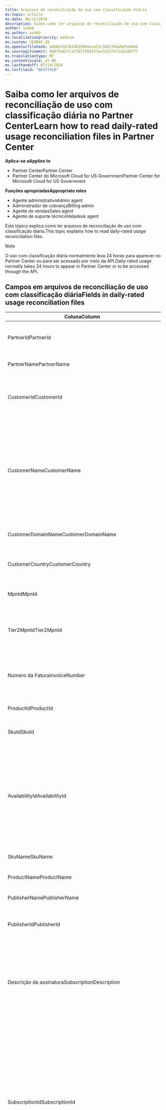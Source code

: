 ```yaml
---
title: Arquivos de reconciliação de uso com classificação diária
ms.topic: article
ms.date: 06/12/2020
description: Saiba como ler arquivos de reconciliação de uso com classificação diária no Partner Center.
author: sodeb
ms.author: sodeb
ms.localizationpriority: medium
ms.custom: SEOMAY.20
ms.openlocfilehash: bdb8e392761d02909ebca21c38d2f04a9dfeb60d
ms.sourcegitcommit: 9d0f5e6cfcaf191f95d153ae3a53fef1ab3d6f77
ms.translationtype: MT
ms.contentlocale: pt-BR
ms.lasthandoff: 07/14/2020
ms.locfileid: "86377410"
---
```

# <a name="learn-how-to-read-daily-rated-usage-reconciliation-files-in-partner-center"></a><span data-ttu-id="d9639-103">Saiba como ler arquivos de reconciliação de uso com classificação diária no Partner Center</span><span class="sxs-lookup"><span data-stu-id="d9639-103">Learn how to read daily-rated usage reconciliation files in Partner Center</span></span>

<span data-ttu-id="d9639-104">**Aplica-se a**</span><span class="sxs-lookup"><span data-stu-id="d9639-104">**Applies to**</span></span>

- <span data-ttu-id="d9639-105">Partner Center</span><span class="sxs-lookup"><span data-stu-id="d9639-105">Partner Center</span></span>
- <span data-ttu-id="d9639-106">Partner Center do Microsoft Cloud for US Government</span><span class="sxs-lookup"><span data-stu-id="d9639-106">Partner Center for Microsoft Cloud for US Government</span></span>

<span data-ttu-id="d9639-107">**Funções apropriadas**</span><span class="sxs-lookup"><span data-stu-id="d9639-107">**Appropriate roles**</span></span>

- <span data-ttu-id="d9639-108">Agente administrativo</span><span class="sxs-lookup"><span data-stu-id="d9639-108">Admin agent</span></span>
- <span data-ttu-id="d9639-109">Administrador de cobrança</span><span class="sxs-lookup"><span data-stu-id="d9639-109">Billing admin</span></span>
- <span data-ttu-id="d9639-110">Agente de vendas</span><span class="sxs-lookup"><span data-stu-id="d9639-110">Sales agent</span></span>
- <span data-ttu-id="d9639-111">Agente de suporte técnico</span><span class="sxs-lookup"><span data-stu-id="d9639-111">Helpdesk agent</span></span>

<span data-ttu-id="d9639-112">Este tópico explica como ler arquivos de reconciliação de uso com classificação diária.</span><span class="sxs-lookup"><span data-stu-id="d9639-112">This topic explains how to read daily-rated usage reconciliation files.</span></span>

>[!NOTE]
><span data-ttu-id="d9639-113">O uso com classificação diária normalmente leva 24 horas para aparecer no Partner Center ou para ser acessado por meio da API.</span><span class="sxs-lookup"><span data-stu-id="d9639-113">Daily-rated usage normally takes 24 hours to appear in Partner Center or to be accessed through the API.</span></span>

## <a name="fields-in-daily-rated-usage-reconciliation-files"></a><span data-ttu-id="d9639-114">Campos em arquivos de reconciliação de uso com classificação diária</span><span class="sxs-lookup"><span data-stu-id="d9639-114">Fields in daily-rated usage reconciliation files</span></span>

| <span data-ttu-id="d9639-115">Coluna</span><span class="sxs-lookup"><span data-stu-id="d9639-115">Column</span></span> | <span data-ttu-id="d9639-116">Descrição</span><span class="sxs-lookup"><span data-stu-id="d9639-116">Description</span></span> |
| ------ | ----------- |
| <span data-ttu-id="d9639-117">PartnerId</span><span class="sxs-lookup"><span data-stu-id="d9639-117">PartnerId</span></span> | <span data-ttu-id="d9639-118">Identificador de parceiro no formato GUID.</span><span class="sxs-lookup"><span data-stu-id="d9639-118">Partner identifier in GUID format.</span></span> |
| <span data-ttu-id="d9639-119">PartnerName</span><span class="sxs-lookup"><span data-stu-id="d9639-119">PartnerName</span></span> | <span data-ttu-id="d9639-120">Nome do parceiro.</span><span class="sxs-lookup"><span data-stu-id="d9639-120">Partner name.</span></span> |
| <span data-ttu-id="d9639-121">CustomerId</span><span class="sxs-lookup"><span data-stu-id="d9639-121">CustomerId</span></span> | <span data-ttu-id="d9639-122">Identificador exclusivo da Microsoft para o cliente no formato GUID.</span><span class="sxs-lookup"><span data-stu-id="d9639-122">Unique Microsoft identifier for the customer in GUID format.</span></span> |
| <span data-ttu-id="d9639-123">CustomerName</span><span class="sxs-lookup"><span data-stu-id="d9639-123">CustomerName</span></span> | <span data-ttu-id="d9639-124">Nome da organização do cliente, conforme relatado na Central de parceiros.</span><span class="sxs-lookup"><span data-stu-id="d9639-124">Customer's organization name as reported in Partner Center.</span></span> <span data-ttu-id="d9639-125">*Essa coluna é muito importante para reconciliar a fatura com as informações do sistema.*</span><span class="sxs-lookup"><span data-stu-id="d9639-125">*This column is very important for reconciling the invoice with your system information.*</span></span> |
| <span data-ttu-id="d9639-126">CustomerDomainName</span><span class="sxs-lookup"><span data-stu-id="d9639-126">CustomerDomainName</span></span> | <span data-ttu-id="d9639-127">O nome de domínio do cliente.</span><span class="sxs-lookup"><span data-stu-id="d9639-127">The customer's domain name.</span></span> |
| <span data-ttu-id="d9639-128">CustomerCountry</span><span class="sxs-lookup"><span data-stu-id="d9639-128">CustomerCountry</span></span> | <span data-ttu-id="d9639-129">O país em que o cliente está localizado.</span><span class="sxs-lookup"><span data-stu-id="d9639-129">The country in which the customer is located.</span></span> |
| <span data-ttu-id="d9639-130">MpnId</span><span class="sxs-lookup"><span data-stu-id="d9639-130">MpnId</span></span> | <span data-ttu-id="d9639-131">Identificador de MPN do parceiro CSP.</span><span class="sxs-lookup"><span data-stu-id="d9639-131">MPN identifier of the CSP partner.</span></span> |
| <span data-ttu-id="d9639-132">Tier2MpnId</span><span class="sxs-lookup"><span data-stu-id="d9639-132">Tier2MpnId</span></span> | <span data-ttu-id="d9639-133">Identificador MPN do revendedor do registro para a assinatura.</span><span class="sxs-lookup"><span data-stu-id="d9639-133">MPN identifier of the reseller of record for the subscription.</span></span> |
| <span data-ttu-id="d9639-134">Número da Fatura</span><span class="sxs-lookup"><span data-stu-id="d9639-134">InvoiceNumber</span></span> | <span data-ttu-id="d9639-135">Número da fatura em que a transação especificada é exibida.</span><span class="sxs-lookup"><span data-stu-id="d9639-135">Invoice number where the specified transaction appears.</span></span> |
| <span data-ttu-id="d9639-136">ProductId</span><span class="sxs-lookup"><span data-stu-id="d9639-136">ProductId</span></span> | <span data-ttu-id="d9639-137">O identificador do produto.</span><span class="sxs-lookup"><span data-stu-id="d9639-137">The identifier for the product.</span></span> |
| <span data-ttu-id="d9639-138">SkuId</span><span class="sxs-lookup"><span data-stu-id="d9639-138">SkuId</span></span> | <span data-ttu-id="d9639-139">O identificador de um SKU específico.</span><span class="sxs-lookup"><span data-stu-id="d9639-139">The identifier for a particular SKU.</span></span> |
| <span data-ttu-id="d9639-140">AvailabilityId</span><span class="sxs-lookup"><span data-stu-id="d9639-140">AvailabilityId</span></span> | <span data-ttu-id="d9639-141">O identificador para a disponibilidade de um SKU específico.</span><span class="sxs-lookup"><span data-stu-id="d9639-141">The identifier for a particular SKU's availability.</span></span> <span data-ttu-id="d9639-142">Isso mostra se o SKU está disponível para compra no país, moeda, segmento do setor, etc.</span><span class="sxs-lookup"><span data-stu-id="d9639-142">This shows whether the SKU is available for purchase in the given country, currency, industry segment, etc.</span></span> |
| <span data-ttu-id="d9639-143">SkuName</span><span class="sxs-lookup"><span data-stu-id="d9639-143">SkuName</span></span> | <span data-ttu-id="d9639-144">O título de uma SKU em particular.</span><span class="sxs-lookup"><span data-stu-id="d9639-144">The title for a particular SKU.</span></span> |
| <span data-ttu-id="d9639-145">ProductName</span><span class="sxs-lookup"><span data-stu-id="d9639-145">ProductName</span></span> | <span data-ttu-id="d9639-146">O nome do produto.</span><span class="sxs-lookup"><span data-stu-id="d9639-146">The name of the product.</span></span> |
| <span data-ttu-id="d9639-147">PublisherName</span><span class="sxs-lookup"><span data-stu-id="d9639-147">PublisherName</span></span> | <span data-ttu-id="d9639-148">O nome do publicador.</span><span class="sxs-lookup"><span data-stu-id="d9639-148">The name of the publisher.</span></span> |
| <span data-ttu-id="d9639-149">PublisherId</span><span class="sxs-lookup"><span data-stu-id="d9639-149">PublisherId</span></span> | <span data-ttu-id="d9639-150">O identificador do Publicador no formato GUID.</span><span class="sxs-lookup"><span data-stu-id="d9639-150">The identifier of the publisher in GUID format.</span></span> |
| <span data-ttu-id="d9639-151">Descrição da assinatura</span><span class="sxs-lookup"><span data-stu-id="d9639-151">SubscriptionDescription</span></span> | <span data-ttu-id="d9639-152">O nome da oferta de serviço comprada pelo cliente, conforme definido na tabela de preços.</span><span class="sxs-lookup"><span data-stu-id="d9639-152">The name of the service offering purchased by the customer, as defined in the price list.</span></span> <span data-ttu-id="d9639-153">(Este é um campo idêntico a **oferecer**).</span><span class="sxs-lookup"><span data-stu-id="d9639-153">(This is an identical field to **OfferName**).</span></span> |
| <span data-ttu-id="d9639-154">SubscriptionId</span><span class="sxs-lookup"><span data-stu-id="d9639-154">SubscriptionId</span></span> | <span data-ttu-id="d9639-155">Identificador exclusivo de uma assinatura na plataforma de faturamento da Microsoft.</span><span class="sxs-lookup"><span data-stu-id="d9639-155">Unique identifier for a subscription in the Microsoft billing platform.</span></span> <span data-ttu-id="d9639-156">Não usado para reconciliação.</span><span class="sxs-lookup"><span data-stu-id="d9639-156">Not used for reconciliation.</span></span> <span data-ttu-id="d9639-157">*Esse identificador não é o mesmo que a **ID de assinatura** no console de administração do parceiro.*</span><span class="sxs-lookup"><span data-stu-id="d9639-157">*This identifier is not the same as the **Subscription ID** on the partner admin console.*</span></span> |
| <span data-ttu-id="d9639-158">ChargeStartDate</span><span class="sxs-lookup"><span data-stu-id="d9639-158">ChargeStartDate</span></span> | <span data-ttu-id="d9639-159">Data de início do ciclo de cobrança (exceto ao apresentar datas de dados de uso latentes anteriormente não cobrados do ciclo de cobrança anterior).</span><span class="sxs-lookup"><span data-stu-id="d9639-159">Start date of the billing cycle (except when presenting dates of previously uncharged latent usage data from the previous billing cycle).</span></span> <span data-ttu-id="d9639-160">A hora sempre é o início do dia, 0h00.</span><span class="sxs-lookup"><span data-stu-id="d9639-160">The time is always the beginning of the day, 0:00.</span></span> |
| <span data-ttu-id="d9639-161">Data final da cobrança</span><span class="sxs-lookup"><span data-stu-id="d9639-161">ChargeEndDate</span></span> | <span data-ttu-id="d9639-162">Data de término do ciclo de cobrança (exceto ao apresentar datas de dados de uso latentes anteriormente não cobrados do ciclo de cobrança anterior).</span><span class="sxs-lookup"><span data-stu-id="d9639-162">End date of billing cycle (except when presenting dates of previously uncharged latent usage data from the previous billing cycle).</span></span> <span data-ttu-id="d9639-163">A hora é sempre o fim do dia, 23:59.</span><span class="sxs-lookup"><span data-stu-id="d9639-163">The time is always the end of the day, 23:59.</span></span> |
| <span data-ttu-id="d9639-164">UsageDate</span><span class="sxs-lookup"><span data-stu-id="d9639-164">UsageDate</span></span> | <span data-ttu-id="d9639-165">Data de uso do serviço.</span><span class="sxs-lookup"><span data-stu-id="d9639-165">Date of service usage.</span></span> |
| <span data-ttu-id="d9639-166">MeterType</span><span class="sxs-lookup"><span data-stu-id="d9639-166">MeterType</span></span> | <span data-ttu-id="d9639-167">O tipo de medidor.</span><span class="sxs-lookup"><span data-stu-id="d9639-167">The type of meter.</span></span> |
| <span data-ttu-id="d9639-168">MeterCategory</span><span class="sxs-lookup"><span data-stu-id="d9639-168">MeterCategory</span></span> | <span data-ttu-id="d9639-169">O serviço de nível superior para o uso.</span><span class="sxs-lookup"><span data-stu-id="d9639-169">The top-level service for the usage.</span></span> |
| <span data-ttu-id="d9639-170">MeterId</span><span class="sxs-lookup"><span data-stu-id="d9639-170">MeterId</span></span> | <span data-ttu-id="d9639-171">O identificador do medidor que está sendo usado.</span><span class="sxs-lookup"><span data-stu-id="d9639-171">The identifier for the meter being used.</span></span> |
| <span data-ttu-id="d9639-172">MeterSubCategory</span><span class="sxs-lookup"><span data-stu-id="d9639-172">MeterSubCategory</span></span> | <span data-ttu-id="d9639-173">O tipo de serviço do Azure, que pode afetar a taxa.</span><span class="sxs-lookup"><span data-stu-id="d9639-173">The type of Azure service, which can affect the rate.</span></span> |
| <span data-ttu-id="d9639-174">MeterName</span><span class="sxs-lookup"><span data-stu-id="d9639-174">MeterName</span></span> | <span data-ttu-id="d9639-175">A unidade de medida para o medidor que está sendo consumido.</span><span class="sxs-lookup"><span data-stu-id="d9639-175">The unit of measure for the meter being consumed.</span></span> |
| <span data-ttu-id="d9639-176">MeterRegion</span><span class="sxs-lookup"><span data-stu-id="d9639-176">MeterRegion</span></span> | <span data-ttu-id="d9639-177">Essa coluna identifica a localização de um data center dentro da região para serviços onde isso é aplicável e preenchido.</span><span class="sxs-lookup"><span data-stu-id="d9639-177">This column identifies the location of a data center within the region for services where this is applicable and populated.</span></span> |
| <span data-ttu-id="d9639-178">Unidade</span><span class="sxs-lookup"><span data-stu-id="d9639-178">Unit</span></span> | <span data-ttu-id="d9639-179">A unidade do **nome**do recurso.</span><span class="sxs-lookup"><span data-stu-id="d9639-179">The unit of the resource **Name**.</span></span> |
| <span data-ttu-id="d9639-180">ResourceLocation</span><span class="sxs-lookup"><span data-stu-id="d9639-180">ResourceLocation</span></span> | <span data-ttu-id="d9639-181">O data center onde o medidor está em execução.</span><span class="sxs-lookup"><span data-stu-id="d9639-181">The data center where the meter is running.</span></span> |
| <span data-ttu-id="d9639-182">ConsumedService</span><span class="sxs-lookup"><span data-stu-id="d9639-182">ConsumedService</span></span> | <span data-ttu-id="d9639-183">O serviço da plataforma do Azure que você usou.</span><span class="sxs-lookup"><span data-stu-id="d9639-183">The Azure platform service that you used.</span></span> |
| <span data-ttu-id="d9639-184">ResourceGroup</span><span class="sxs-lookup"><span data-stu-id="d9639-184">ResourceGroup</span></span> | <span data-ttu-id="d9639-185">Representa um contêiner que mantém recursos relacionados para uma solução do Azure.</span><span class="sxs-lookup"><span data-stu-id="d9639-185">Represents a container that holds related resources for an Azure solution.</span></span> |
| <span data-ttu-id="d9639-186">ResourceURI</span><span class="sxs-lookup"><span data-stu-id="d9639-186">ResourceURI</span></span> | <span data-ttu-id="d9639-187">O URI do recurso que está sendo usado.</span><span class="sxs-lookup"><span data-stu-id="d9639-187">The URI of the resource being used.</span></span> |
| <span data-ttu-id="d9639-188">ChargeType</span><span class="sxs-lookup"><span data-stu-id="d9639-188">ChargeType</span></span> | <span data-ttu-id="d9639-189">O tipo de preço ou ajuste.</span><span class="sxs-lookup"><span data-stu-id="d9639-189">The type of charge or adjustment.</span></span>  |
| <span data-ttu-id="d9639-190">UnitPrice</span><span class="sxs-lookup"><span data-stu-id="d9639-190">UnitPrice</span></span> | <span data-ttu-id="d9639-191">Preço por licença, conforme publicado na lista de preços no momento da compra.</span><span class="sxs-lookup"><span data-stu-id="d9639-191">Price per license, as published in the price list at the time of purchase.</span></span> <span data-ttu-id="d9639-192">Verifique se esse preço corresponde às informações armazenadas em seu sistema de cobrança durante a reconciliação.</span><span class="sxs-lookup"><span data-stu-id="d9639-192">Make sure this price matches the information stored in your billing system during reconciliation.</span></span> |
| <span data-ttu-id="d9639-193">Quantidade</span><span class="sxs-lookup"><span data-stu-id="d9639-193">Quantity</span></span> | <span data-ttu-id="d9639-194">Número de licenças.</span><span class="sxs-lookup"><span data-stu-id="d9639-194">Number of licenses.</span></span> <span data-ttu-id="d9639-195">Verifique se esse preço corresponde às informações armazenadas em seu sistema de cobrança durante a reconciliação.</span><span class="sxs-lookup"><span data-stu-id="d9639-195">Make sure this price matches the information stored in your billing system during reconciliation.</span></span> |
| <span data-ttu-id="d9639-196">UnitType</span><span class="sxs-lookup"><span data-stu-id="d9639-196">UnitType</span></span> | <span data-ttu-id="d9639-197">O tipo de unidade em que o medidor é cobrado.</span><span class="sxs-lookup"><span data-stu-id="d9639-197">The type of unit the meter is charged in.</span></span>  |
| <span data-ttu-id="d9639-198">BillingPreTaxTotal</span><span class="sxs-lookup"><span data-stu-id="d9639-198">BillingPreTaxTotal</span></span> | <span data-ttu-id="d9639-199">Valor total de cobrança antes dos impostos.</span><span class="sxs-lookup"><span data-stu-id="d9639-199">Total billing amount before taxes.</span></span> |
| <span data-ttu-id="d9639-200">BillingCurrency</span><span class="sxs-lookup"><span data-stu-id="d9639-200">BillingCurrency</span></span> | <span data-ttu-id="d9639-201">A moeda na região geográfica do cliente.</span><span class="sxs-lookup"><span data-stu-id="d9639-201">The currency in the customer's geographic region.</span></span> |
| <span data-ttu-id="d9639-202">PricingPreTaxTotal</span><span class="sxs-lookup"><span data-stu-id="d9639-202">PricingPreTaxTotal</span></span> | <span data-ttu-id="d9639-203">O preço antes da adição de impostos.</span><span class="sxs-lookup"><span data-stu-id="d9639-203">The pricing before taxes are added.</span></span> |
| <span data-ttu-id="d9639-204">PricingCurrency</span><span class="sxs-lookup"><span data-stu-id="d9639-204">PricingCurrency</span></span> | <span data-ttu-id="d9639-205">A moeda na lista de preços.</span><span class="sxs-lookup"><span data-stu-id="d9639-205">The currency in the price list.</span></span> |
| <span data-ttu-id="d9639-206">ServiceInfo1</span><span class="sxs-lookup"><span data-stu-id="d9639-206">ServiceInfo1</span></span> | <span data-ttu-id="d9639-207">O número de conexões do barramento de serviço que foram provisionadas e utilizadas em um determinado dia.</span><span class="sxs-lookup"><span data-stu-id="d9639-207">The number of Service Bus connections that were provisioned and utilized on a given day.</span></span> |
| <span data-ttu-id="d9639-208">ServiceInfo2</span><span class="sxs-lookup"><span data-stu-id="d9639-208">ServiceInfo2</span></span> | <span data-ttu-id="d9639-209">Um campo herdado que captura metadados específicos do serviço opcionais.</span><span class="sxs-lookup"><span data-stu-id="d9639-209">A legacy field that captures optional service-specific metadata.</span></span> |
| <span data-ttu-id="d9639-210">Marcações</span><span class="sxs-lookup"><span data-stu-id="d9639-210">Tags</span></span> | <span data-ttu-id="d9639-211">Representa uma organização lógica dos recursos do Azure definidos pelo usuário.</span><span class="sxs-lookup"><span data-stu-id="d9639-211">Represents a logical organization of Azure resources set by the user.</span></span> |
| <span data-ttu-id="d9639-212">AdditionalInfo</span><span class="sxs-lookup"><span data-stu-id="d9639-212">AdditionalInfo</span></span> | <span data-ttu-id="d9639-213">Informações adicionais não abordadas em outras colunas.</span><span class="sxs-lookup"><span data-stu-id="d9639-213">Any additional information not covered in other columns.</span></span> |
| <span data-ttu-id="d9639-214">EffectiveUnitPrice</span><span class="sxs-lookup"><span data-stu-id="d9639-214">EffectiveUnitPrice</span></span> | <span data-ttu-id="d9639-215">O valor real cobrado por unidade, incluindo descontos, crédito acumulado, etc.</span><span class="sxs-lookup"><span data-stu-id="d9639-215">The actual value charged per unit, including any discounts, earned credit, etc.</span></span> |
| <span data-ttu-id="d9639-216">PCToBCExchangeRate</span><span class="sxs-lookup"><span data-stu-id="d9639-216">PCToBCExchangeRate</span></span> | <span data-ttu-id="d9639-217">Taxa de câmbio aplicada para a moeda de preço à moeda de cobrança.</span><span class="sxs-lookup"><span data-stu-id="d9639-217">Exchange rate applied for pricing currency to billing currency.</span></span> |
| <span data-ttu-id="d9639-218">PCToBCExchangeRateDate</span><span class="sxs-lookup"><span data-stu-id="d9639-218">PCToBCExchangeRateDate</span></span> | <span data-ttu-id="d9639-219">A data na qual a moeda de preço para a moeda de cobrança é determinada.</span><span class="sxs-lookup"><span data-stu-id="d9639-219">The date on which the pricing currency to the billing currency is determined.</span></span> |
| <span data-ttu-id="d9639-220">EntitlementId</span><span class="sxs-lookup"><span data-stu-id="d9639-220">EntitlementId</span></span> | <span data-ttu-id="d9639-221">Representa a ID da assinatura do Azure.</span><span class="sxs-lookup"><span data-stu-id="d9639-221">Represents the Azure Subscription ID.</span></span> |
| <span data-ttu-id="d9639-222">EntitlementDescription</span><span class="sxs-lookup"><span data-stu-id="d9639-222">EntitlementDescription</span></span> | <span data-ttu-id="d9639-223">Representa o nome da ID da assinatura do Azure.</span><span class="sxs-lookup"><span data-stu-id="d9639-223">Represents the name of the Azure Subscription ID.</span></span> |
| <span data-ttu-id="d9639-224">PartnerEarnedCreditPercentage</span><span class="sxs-lookup"><span data-stu-id="d9639-224">PartnerEarnedCreditPercentage</span></span> | <span data-ttu-id="d9639-225">Exibe o PartnerEarnedCredit para o item de linha.</span><span class="sxs-lookup"><span data-stu-id="d9639-225">Displays the PartnerEarnedCredit for the line item.</span></span> <span data-ttu-id="d9639-226">O crédito acumulado será de 0 ou 15 por cento</span><span class="sxs-lookup"><span data-stu-id="d9639-226">Earned credit will be either 0 or 15 percent</span></span> |

>[!NOTE]
><span data-ttu-id="d9639-227">O uso com classificação diária normalmente leva 24 horas para aparecer no Partner Center ou para ser acessado por meio da API.</span><span class="sxs-lookup"><span data-stu-id="d9639-227">Daily-rated usage normally takes 24 hours to appear in Partner Center or to be accessed through API.</span></span>


